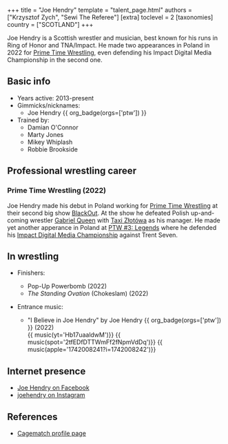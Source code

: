 +++
title = "Joe Hendry"
template = "talent_page.html"
authors = ["Krzysztof Zych", "Sewi The Referee"]
[extra]
toclevel = 2
[taxonomies]
country = ["SCOTLAND"]
+++

Joe Hendry is a Scottish wrestler and musician, best known for his runs in Ring of Honor and TNA/Impact. He made two appearances in Poland in 2022 for [Prime Time Wrestling](@/o/ptw.md), even defending his Impact Digital Media Championship in the second one.

## Basic info

* Years active: 2013-present
* Gimmicks/nicknames:
  - Joe Hendry {{ org_badge(orgs=['ptw']) }}
* Trained by:
  - Damian O'Connor
  - Marty Jones
  - Mikey Whiplash
  - Robbie Brookside

## Professional wrestling career

### Prime Time Wrestling (2022)

Joe Hendry made his debut in Poland working for [Prime Time Wrestling](@/o/ptw.md) at their second big show [BlackOut](@/e/ptw/2022-02-19-ptw-2-blackout.md). At the show he defeated Polish up-and-coming wrestler [Gabriel Queen](@/w/gabriel-queen.md) with [Taxi Złotówa](@/w/taxi-zlotowa.md) as his manager. He made yet another apperance in Poland at [PTW #3: Legends](@/e/ptw/2022-11-26-ptw-3-legends.md) where he defended his [Impact Digital Media Championship][impact-dgc] against Trent Seven. 

## In wrestling

* Finishers:
  - Pop-Up Powerbomb (2022)
  - _The Standing Ovation_ (Chokeslam) (2022)
 
* Entrance music:
  - "I Believe in Joe Hendry" by Joe Hendry
    {{ org_badge(orgs=['ptw']) }} (2022) <br>
    {{ music(yt='Hb17uaaldwM')}}
    {{ music(spot='2tfEDfDTTWmFf2fNpmVdDq')}}
    {{ music(apple='1742008241?i=1742008242')}}

## Internet presence

* [Joe Hendry on Facebook](https://www.facebook.com/JoeHendryOfficial)
* [joehendry on Instagram](https://www.instagram.com/joehendry)

## References

* [Cagematch profile page](https://www.cagematch.net/?id=2&nr=14930)

[impact-dgc]: https://en.wikipedia.org/wiki/TNA_Digital_Media_Championship
